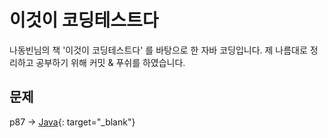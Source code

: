 # 이것이 코딩테스트다
나동빈님의 책 '이것이 코딩테스트다' 를 바탕으로 한 자바 코딩입니다.
제 나름대로 정리하고 공부하기 위해 커밋 & 푸쉬를 하였습니다.

## 문제
p87 -> [Java](https://github.com/azurealstn/coding-test/blob/master/greedy/Money.java){: target="_blank"}
